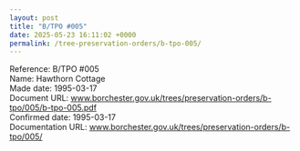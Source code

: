 ```yaml
---
layout: post
title: "B/TPO #005"
date: 2025-05-23 16:11:02 +0000
permalink: /tree-preservation-orders/b-tpo-005/
---
```


Reference: B/TPO #005 <br/>
Name: Hawthorn Cottage<br/>
Made date: 1995-03-17<br/>
Document URL: www.borchester.gov.uk/trees/preservation-orders/b-tpo/005/b-tpo-005.pdf<br/>
Confirmed date: 1995-03-17<br/>
Documentation URL: www.borchester.gov.uk/trees/preservation-orders/b-tpo/005/<br/>
